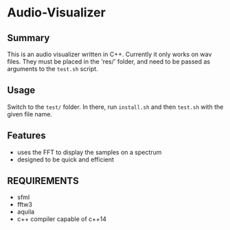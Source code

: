 # Audio-Visualizer

Summary
-------
This is an audio visualizer written in C++.
Currently it only works on wav files. They
must be placed in the 'res/' folder, and 
need to be passed as arguments to the `test.sh` script.

Usage
-----
Switch to the `test/` folder. In there, run
`install.sh` and then `test.sh` with the given
file name.

Features
--------
- uses the FFT to display the samples on a spectrum
- designed to be quick and efficient

REQUIREMENTS
------------
- sfml
- fftw3
- aquila
- c++ compiler capable of c++14
